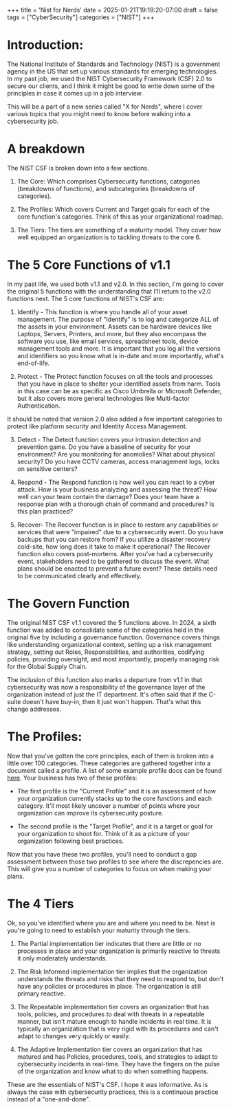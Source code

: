 +++
title = 'Nist for Nerds'
date = 2025-01-21T19:19:20-07:00
draft = false
tags = ["CyberSecurity"]
categories = ["NIST"]
+++

# Introduction:

The National Institute of Standards and Technology (NIST) is a government agency in the US that set up various standards for emerging technologies. In my past job, we used the NIST Cybersecurity Framework (CSF) 2.0 to secure our clients, and I think it might be good to write down some of the principles in case it comes up in a job interview.

This will be a part of a new series called "X for Nerds", where I cover various topics that you might need to know before walking into a cybersecurity job. 

# A breakdown

The NIST CSF is broken down into a few sections.

1. The Core: Which comprises Cybersecurity functions, categories (breakdowns of functions), and subcategories (breakdowns of categories).

2. The Profiles: Which covers Current and Target goals for each of the core function's categories. Think of this as your organizational roadmap.

3. The Tiers: The tiers are something of a maturity model. They cover how well equipped an organization is to tackling threats to the core 6.

# The 5 Core Functions of v1.1

In my past life, we used both v1.1 and v2.0. In this section, I'm going to cover the original 5 functions with the understanding that I'll return to the v2.0 functions next. The 5 core functions of NIST's CSF are:

1. Identify - This function is where you handle all of your asset management. The purpose of "Identify" is to log and categorize ALL of the assets in your environment. Assets can be hardware devices like Laptops, Servers, Printers, and more, but they also encompass the software you use, like email services, spreadsheet tools, device management tools and more. It is important that you log all the versions and identifiers so you know what is in-date and more importantly, what's end-of-life.

2. Protect - The Protect function focuses on all the tools and processes that you have in place to shelter your identified assets from harm. Tools in this case can be as specific as Cisco Umbrella or Microsoft Defender, but it also covers more general technologies like Multi-factor Authentication.

It should be noted that version 2.0 also added a few important categories to protect like platform security and Identity Access Management.

3. Detect - The Detect function covers your intrusion detection and prevention game. Do you have a baseline of security for your environment? Are you monitoring for anomolies? What about physical security? Do you have CCTV cameras, access management logs, locks on sensitive centers?

4. Respond - The Respond function is how well you can react to a cyber attack. How is your business analyzing and assessing the threat? How well can your team contain the damage? Does your team have a response plan with a thorough chain of command and procedures? Is this plan practiced?

5. Recover- The Recover function is in place to restore any capabilities or services that were "impaired" due to a cybersecurity event. Do you have backups that you can restore from? If you utilize a disaster recovery cold-site, how long does it take to make it operational? The Recover function also covers post-mortems. After you've had a cybersecurity event, stakeholders need to be gathered to discuss the event. What plans should be enacted to prevent a future event? These details need to be communicated clearly and effectively.


# The Govern Function

The original NIST CSF v1.1 covered the 5 functions above. In 2024, a sixth function was added to consolidate some of the categories held in the original five by including a governance function. Governance covers things like understanding organizational context, setting up a risk management strategy, setting out Roles, Responsibilities, and authorities, codifying policies, providing oversight, and most importantly, properly managing risk for the Global Supply Chain. 

The inclusion of this function also marks a departure from v1.1 in that cybersecurity was now a responsibility of the governance layer of the organization instead of just the IT department. It's often said that if the C-suite doesn't have buy-in, then it just won't happen. That's what this change addresses.

# The Profiles:

Now that you've gotten the core principles, each of them is broken into a little over 100 categories. These categories are gathered together into a document called a profile. A list of some example profile docs can be found [here](https://www.nccoe.nist.gov/examples-community-profiles). Your business has two of these profiles:

* The first profile is the "Current Profile" and it is an assessment of how your organization currently stacks up to the core functions and each category. It'll most likely uncover a number of points where your organization can improve its cybersecurity posture.

* The second profile is the "Target Profile", and it is a target or goal for your organization to shoot for. Think of it as a picture of your organization following best practices.

Now that you have these two profiles, you'll need to conduct a gap assessment between those two profiles to see where the discrepencies are. This will give you a number of categories to focus on when making your plans.

# The 4 Tiers

Ok, so you've identified where you are and where you need to be. Next is you're going to need to establish your maturity through the tiers.

1. The Partial implementation tier indicates that there are little or no processes in place and your organization is primarily reactive to threats it only moderately understands.

2. The Risk Informed implementation tier implies that the organization understands the threats and risks that they need to respond to, but don't have any policies or procedures in place. The organization is still primary reactive.

3. The Repeatable implementation tier covers an organization that has tools, policies, and procedures to deal with threats in a repeatable manner, but isn't mature enough to handle incidents in real time. It is typically an organization that is very rigid with its procedures and can't adapt to changes very quickly or easily.

4. The Adaptive Implementation tier covers an organization that has matured and has Policies, procedures, tools, and strategies to adapt to cybersecurity incidents in real-time. They have the fingers on the pulse of the organization and know what to do when something happens.

These are the essentials of NIST's CSF. I hope it was informative. As is always the case with cybersecurity practices, this is a continuous practice instead of a "one-and-done".
